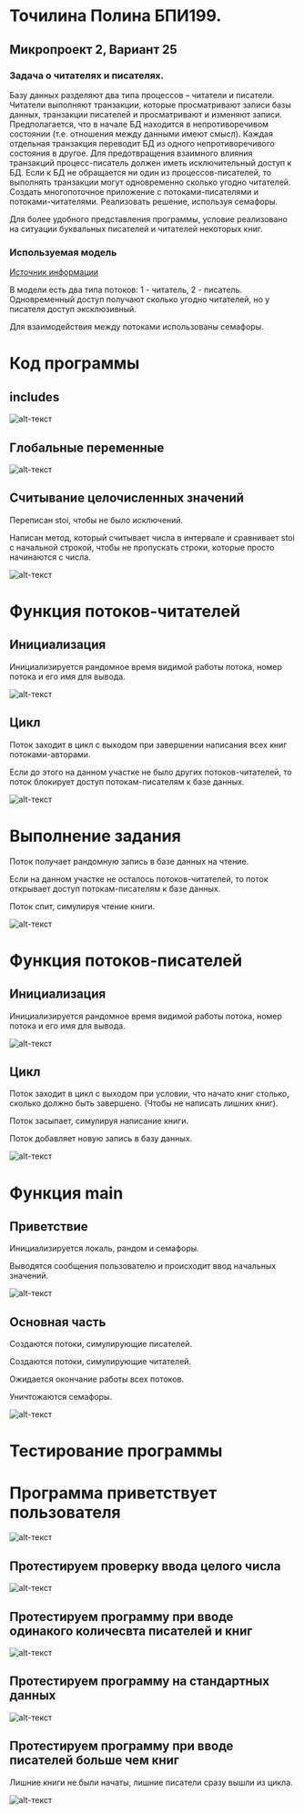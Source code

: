 # Точилина Полина БПИ199.
## Микропроект 2, Вариант 25
###   Задача о читателях и писателях.
Базу данных разделяют два типа процессов – читатели и писатели. Читатели выполняют транзакции, которые просматривают записи базы данных, транзакции писателей и просматривают и изменяют записи. Предполагается, что в начале БД находится в непротиворечивом состоянии (т.е. отношения между данными имеют смысл). Каждая отдельная транзакция переводит БД из одного непротиворечивого состояния в другое. Для предотвращения взаимного влияния транзакций процесс-писатель должен иметь исключительный доступ к БД. Если к БД не обращается ни один из процессов-писателей, то выполнять транзакции могут одновременно сколько угодно читателей. Создать многопоточное приложение с потоками-писателями и потоками-читателями. Реализовать решение, используя семафоры.

Для более удобного представления программы, условие реализовано на ситуации буквальных писателей и читателей некоторых книг.

### Используемая модель
[Источник информации](https://ru.wikipedia.org/wiki/%D0%97%D0%B0%D0%B4%D0%B0%D1%87%D0%B0_%D0%BE_%D1%87%D0%B8%D1%82%D0%B0%D1%82%D0%B5%D0%BB%D1%8F%D1%85-%D0%BF%D0%B8%D1%81%D0%B0%D1%82%D0%B5%D0%BB%D1%8F%D1%85 "Модель читатели и писатели")

В модели есть два типа потоков: 1 - читатель, 2 - писатель. Одновременный доступ получают сколько угодно читателей, но у писателя доступ эксклюзивный.

Для взаимодействия между потоками использованы семафоры.

# Код программы
## includes

![alt-текст](https://github.com/LittlePotato14/CSA_Writers_And_Readers/blob/master/screens/includes.png "includes")

## Глобальные переменные

![alt-текст](https://github.com/LittlePotato14/CSA_Writers_And_Readers/blob/master/screens/globals.png "globals")

## Считывание целочисленных значений
Переписан stoi, чтобы не было исключений.

Написан метод, который считывает числа в интервале и сравнивает stoi с начальной строкой, чтобы не пропускать строки, которые просто начинаются с числа.

![alt-текст](https://github.com/LittlePotato14/CSA_Writers_And_Readers/blob/master/screens/readInt.png "readInt")

# Функция потоков-читателей
## Инициализация
Инициализируется рандомное время видимой работы потока, номер потока и его имя для вывода.

![alt-текст](https://github.com/LittlePotato14/CSA_Writers_And_Readers/blob/master/screens/reader1.png "reader1")

## Цикл
Поток заходит в цикл с выходом при завершении написания всех книг потоками-авторами. 

Если до этого на данном участке не было других потоков-читателей, то поток блокирует доступ потокам-писателям к базе данных.

![alt-текст](https://github.com/LittlePotato14/CSA_Writers_And_Readers/blob/master/screens/reader2.png "reader2")

# Выполнение задания
Поток получает рандомную запись в базе данных на чтение.

Если на данном участке не осталось потоков-читателей, то поток открывает доступ потокам-писателям к базе данных.

Поток спит, симулируя чтение книги.

![alt-текст](https://github.com/LittlePotato14/CSA_Writers_And_Readers/blob/master/screens/reader3.png "reader3")

# Функция потоков-писателей
## Инициализация
Инициализируется рандомное время видимой работы потока, номер потока и его имя для вывода.

![alt-текст](https://github.com/LittlePotato14/CSA_Writers_And_Readers/blob/master/screens/writer1.png "writer1")

## Цикл
Поток заходит в цикл с выходом при условии, что начато книг столько, сколько должно быть завершено. (Чтобы не написать лишних книг).

Поток засыпает, симулируя написание книги.

Поток добавляет новую запись в базу данных.

![alt-текст](https://github.com/LittlePotato14/CSA_Writers_And_Readers/blob/master/screens/writer2.png "writer2")

# Функция main
## Приветствие
Инициализируется локаль, рандом и семафоры.

Выводятся сообщения пользователю и происходит ввод начальных значений.

![alt-текст](https://github.com/LittlePotato14/CSA_Writers_And_Readers/blob/master/screens/main1.png "main1")

## Основная часть
Создаются потоки, симулирующие писателей.

Создаются потоки, симулирующие читателей.

Ожидается окончание работы всех потоков.

Уничтожаются семафоры.

![alt-текст](https://github.com/LittlePotato14/CSA_Writers_And_Readers/blob/master/screens/main2.png "main2")

# Тестирование программы
# Программа приветствует пользователя

![alt-текст](https://github.com/LittlePotato14/CSA_Writers_And_Readers/blob/master/screens/hello.png "hello")

## Протестируем проверку ввода целого числа

![alt-текст](https://github.com/LittlePotato14/CSA_Writers_And_Readers/blob/master/screens/checkInt.png "checkInt")

## Протестируем программу при вводе одинакого количесвта писателей и книг

![alt-текст](https://github.com/LittlePotato14/CSA_Writers_And_Readers/blob/master/screens/work1.png "work1")

## Протестируем программу на стандартных данных

![alt-текст](https://github.com/LittlePotato14/CSA_Writers_And_Readers/blob/master/screens/work2.png "work2")

## Протестируем программу при вводе писателей больше чем книг
Лишние книги не были начаты, лишние писатели сразу вышли из цикла.

![alt-текст](https://github.com/LittlePotato14/CSA_Writers_And_Readers/blob/master/screens/work2.png "work2")
